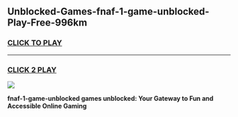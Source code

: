 
## Unblocked-Games-fnaf-1-game-unblocked-Play-Free-996km
<h3>
<a href="https://premium76.site?title=fnaf-1-game-unblocked&ref=23A">CLICK TO PLAY</a></h3>
<hr>

<h3>
<a href="https://premium76.site?title=fnaf-1-game-unblocked&ref=23A">CLICK 2 PLAY</a>
  
</h3>

<a href="https://premium76.site?title=fnaf-1-game-unblocked&ref=23A"><img src="https://clearcache.store/games.png"></a>


**fnaf-1-game-unblocked games unblocked: Your Gateway to Fun and Accessible Online Gaming**
